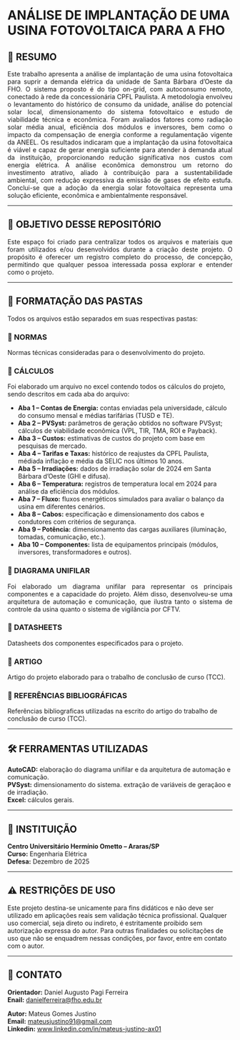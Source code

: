 # ANÁLISE DE IMPLANTAÇÃO DE UMA USINA FOTOVOLTAICA PARA A FHO

## 💠 RESUMO
<p align="justify">
Este trabalho apresenta a análise de implantação de uma usina fotovoltaica para suprir a 
demanda elétrica da unidade de Santa Bárbara d’Oeste da FHO. O sistema proposto é do tipo 
on-grid, com autoconsumo remoto, conectado à rede da concessionária CPFL Paulista. A 
metodologia envolveu o levantamento do histórico de consumo da unidade, análise do potencial 
solar local, dimensionamento do sistema fotovoltaico e estudo de viabilidade técnica e 
econômica. Foram avaliados fatores como radiação solar média anual, eficiência dos módulos 
e inversores, bem como o impacto da compensação de energia conforme a regulamentação 
vigente da ANEEL. Os resultados indicaram que a implantação da usina fotovoltaica é viável e 
capaz de gerar energia suficiente para atender à demanda atual da instituição, proporcionando 
redução significativa nos custos com energia elétrica. A análise econômica demonstrou um 
retorno do investimento atrativo, aliado à contribuição para a sustentabilidade ambiental, com 
redução expressiva da emissão de gases de efeito estufa. Conclui-se que a adoção da energia 
solar fotovoltaica representa uma solução eficiente, econômica e ambientalmente responsável. 
</p>

---

## 📌 OBJETIVO DESSE REPOSITÓRIO 
<p align="justify">
Este espaço foi criado para centralizar todos os arquivos e materiais que foram utilizados e/ou desenvolvidos durante a criação deste projeto. O propósito é oferecer um registro completo do processo, de concepção, permitindo que qualquer pessoa interessada possa explorar e entender como o projeto.
</p>

---

## 📁 FORMATAÇÃO DAS PASTAS
Todos os arquivos estão separados em suas respectivas pastas:

### 📂 NORMAS
Normas técnicas consideradas para o desenvolvimento do projeto.

### 📂 CÁLCULOS
Foi elaborado um arquivo no excel contendo todos os cálculos do projeto, sendo descritos em cada aba do arquivo:
- **Aba 1 – Contas de Energia:** contas enviadas pela universidade, cálculo do consumo mensal e médias tarifárias (TUSD e TE).
- **Aba 2 – PVSyst:** parâmetros de geração obtidos no software PVSyst; cálculos de viabilidade econômica (VPL, TIR, TMA, ROI e Payback).
- **Aba 3 – Custos:** estimativas de custos do projeto com base em pesquisas de mercado.
- **Aba 4 – Tarifas e Taxas:** histórico de reajustes da CPFL Paulista, médiada inflação e média da SELIC nos últimos 10 anos.
- **Aba 5 – Irradiações:** dados de irradiação solar de 2024 em Santa Bárbara d’Oeste (GHI e difusa).
- **Aba 6 – Temperatura:** registros de temperatura local em 2024 para análise da eficiência dos módulos.
- **Aba 7 – Fluxo:** fluxos energéticos simulados para avaliar o balanço da usina em diferentes cenários.
- **Aba 8 – Cabos:** especificação e dimensionamento dos cabos e condutores com critérios de segurança.
- **Aba 9 – Potência:** dimensionamento das cargas auxiliares (iluminação, tomadas, comunicação, etc.).
- **Aba 10 – Componentes:** lista de equipamentos principais (módulos, inversores, transformadores e outros).
  
### 📂 DIAGRAMA UNIFILAR
<p align="justify">
Foi elaborado um diagrama unifilar para representar os principais componentes e a capacidade do projeto. Além disso, desenvolveu-se uma arquitetura de automação e comunicação, que ilustra tanto o sistema de controle da usina quanto o sistema de vigilância por CFTV.
</p>

### 📂 DATASHEETS
Datasheets dos componentes especificados para o projeto.

### 📂 ARTIGO
Artigo do projeto elaborado para o trabalho de conclusão de curso (TCC).

### 📂 REFERÊNCIAS BIBLIOGRÁFICAS
Referências bibliograficas utilizadas na escrito do artigo do trabalho de conclusão de curso (TCC).

---

## 🛠️ FERRAMENTAS UTILIZADAS

**AutoCAD:** elaboração do diagrama unifilar e da arquitetura de automação e comunicação.  
**PVSyst:** dimensionamento do sistema.  extração de variáveis de geraçãoo e de irradiação.  
**Excel:** cálculos gerais.

---

## 🏫 INSTITUIÇÃO

**Centro Universitário Hermínio Ometto – Araras/SP**  
**Curso:** Engenharia Elétrica  
**Defesa:** Dezembro de 2025

---

## ⚠️ RESTRIÇÕES DE USO

Este projeto destina-se unicamente para fins didáticos e não deve ser utilizado em aplicações reais sem validação técnica profissional. Qualquer uso comercial, seja direto ou indireto, é estritamente proibido sem autorização expressa do autor. Para outras finalidades ou solicitações de uso que não se enquadrem nessas condições, por favor, entre em contato com o autor.

---

## 📧 CONTATO
**Orientador:** Daniel Augusto Pagi Ferreira  
**Enail:** danielferreira@fho.edu.br

**Autor:** Mateus Gomes Justino  
**Email:** mateusjustino91@gmail.com  
**Linkedin:** www.linkedin.com/in/mateus-justino-ax01  
